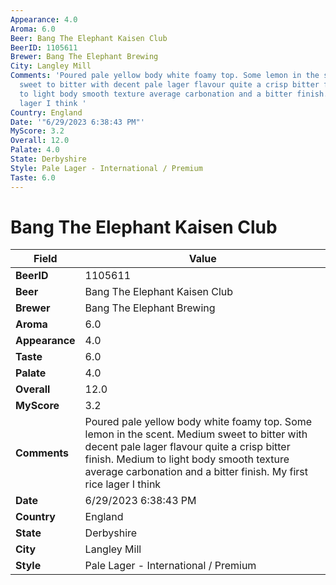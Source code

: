 ```yaml
---
Appearance: 4.0
Aroma: 6.0
Beer: Bang The Elephant Kaisen Club
BeerID: 1105611
Brewer: Bang The Elephant Brewing
City: Langley Mill
Comments: 'Poured pale yellow body white foamy top. Some lemon in the scent. Medium
  sweet to bitter with decent pale lager flavour quite a crisp bitter finish. Medium
  to light body smooth texture average carbonation and a bitter finish. My first rice
  lager I think '
Country: England
Date: '"6/29/2023 6:38:43 PM"'
MyScore: 3.2
Overall: 12.0
Palate: 4.0
State: Derbyshire
Style: Pale Lager - International / Premium
Taste: 6.0
---
```


# Bang The Elephant Kaisen Club

| Field         | Value |
|---------------|-------|
| **BeerID** | 1105611 |
| **Beer** | Bang The Elephant Kaisen Club |
| **Brewer** | Bang The Elephant Brewing |
| **Aroma** | 6.0 |
| **Appearance** | 4.0 |
| **Taste** | 6.0 |
| **Palate** | 4.0 |
| **Overall** | 12.0 |
| **MyScore** | 3.2 |
| **Comments** | Poured pale yellow body white foamy top. Some lemon in the scent. Medium sweet to bitter with decent pale lager flavour quite a crisp bitter finish. Medium to light body smooth texture average carbonation and a bitter finish. My first rice lager I think  |
| **Date** | 6/29/2023 6:38:43 PM |
| **Country** | England |
| **State** | Derbyshire |
| **City** | Langley Mill |
| **Style** | Pale Lager - International / Premium |
